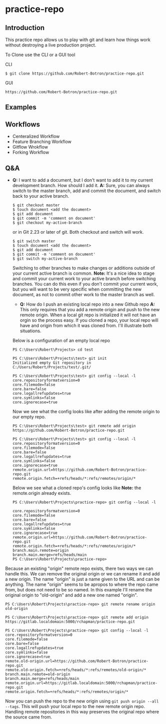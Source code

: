 # practice-repo

## Introduction
This practice repo allows us to play with git and learn how things work without destroying a live production project.  

To Clone use the CLI or a GUI tool

CLI
```
$ git clone https://github.com/Robert-Botron/practice-repo.git
```

GUI
```
https://github.com/Robert-Botron/practice-repo.git
```

## Examples

## Workflows
 
* Centeralized Workflow
* Feature Branching Workflow
* Gitflow Wrokflow
* Forking Workflow
  
## Q&A
* **Q:** I want to add a document, but I don't want to add it to my current development branch.  How should I add it.
**A:** Sure, you can always switch to the master branch, add and commit the document, and switch back to your active branch.
     ```
     $ git checkout master
     $ touch document <add the document>
     $ git add document
     $ git commit -m 'comment on document'
     $ git checkout my-active-branch
     ``` 
     or in Git 2.23 or later of git.  Both checkout and switch will work.
     ```
     $ git switch master
     $ touch document <add the document>
     $ git add document
     $ git commit -m 'comment on document'
     $ git switch my-active-branch
     ```
     Switching to other branches to make changes or additions outside of your current active branch is common. 
     **Note:** It's a nice idea to stage and commit your current work to your active branch before switching branches.  You can do this even if you don't commit your current work, but you will want to be very specific when committing the new document, as not to commit other work to the master branch as well.  

     * **Q:** How do I push an existing local repo into a new Github repo
     **A:** This only requires that you add a remote origin and push to the new remote origin. When a local git repo is initialized it will not have an orgin so the process easy.  If you cloned a repo, your local repo will have and origin from which it was cloned from. I'll illustrate both situations.
     
     Below is a configuration of an empty local repo

     ```
     PS C:\Users\Robert\Projects> cd test

     PS C:\Users\Robert\Projects\test> git init
     Initialized empty Git repository in C:/Users/Robert/Projects/test/.git/

     PS C:\Users\Robert\Projects\test> git config --local -l
     core.repositoryformatversion=0
     core.filemode=false
     core.bare=false
     core.logallrefupdates=true
     core.symlinks=false
     core.ignorecase=true
     ``` 
     Now we see what the config looks like after adding the remote origin to our empty repo.
     ```
     PS C:\Users\Robert\Projects\test> git remote add origin https://github.com/Robert-Botron/practice-repo.git

     PS C:\Users\Robert\Projects\test> git config --local -l
     core.repositoryformatversion=0
     core.filemode=false
     core.bare=false
     core.logallrefupdates=true
     core.symlinks=false
     core.ignorecase=true
     remote.origin.url=https://github.com/Robert-Botron/practice-repo.git
     remote.origin.fetch=+refs/heads/*:refs/remotes/origin/*
     ```
     Below we see what a cloned repo's config looks like    **Note:** the remote.origin already exists.

     ```
     PS C:\Users\Robert\Projects\practice-repo> git config --local -l

     core.repositoryformatversion=0
     core.filemode=false
     core.bare=false
     core.logallrefupdates=true
     core.symlinks=false
     core.ignorecase=true
     remote.origin.url=https://github.com/Robert-Botron/practice-repo.git
     remote.origin.fetch=+refs/heads/*:refs/remotes/origin/*
     branch.main.remote=origin
     branch.main.merge=refs/heads/main
     PS C:\Users\Robert\Projects\practice-repo>
     ```
Because an existing "origin" remote repo exists, there two ways we can handle this.  We can remove the original origin or we can rename it and add a new origin.  The name "origin" is just a name given to the URL and can be anything.  The name "origin" seems to be apropos to where the repo came from, but does not need to be so named.  In this example I'll rename the original origin to "old-origin" and add a new one named "origin".
```
PS C:\Users\Robert\Projects\practice-repo> git remote rename origin old-origin

PS C:\Users\Robert\Projects\practice-repo> git remote add origin https://gitlab.localdomain:5000/rchapman/practice-repo.git

PS C:\Users\Robert\Projects\practice-repo> git config --local -l
core.repositoryformatversion=0
core.filemode=false
core.bare=false
core.logallrefupdates=true
core.symlinks=false
core.ignorecase=true
remote.old-origin.url=https://github.com/Robert-Botron/practice-repo.git
remote.old-origin.fetch=+refs/heads/*:refs/remotes/old-origin/*
branch.main.remote=old-origin
branch.main.merge=refs/heads/main
remote.origin.url=https://gitlab.localdomain:5000/rchapman/practice-repo.git
remote.origin.fetch=+refs/heads/*:refs/remotes/origin/*
```

Now you can push the repo to the new origin using `git push origin --all --tags`.  This will push your local repo to the new remote origin repo. Handling remote repositories in this way preserves the original repo where the source came from.

